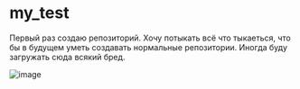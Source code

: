 # my_test
Первый раз создаю репозиторий. Хочу потыкать всё что тыкаеться, что бы в будущем уметь создавать нормальные репозитории.
Иногда буду загружать сюда всякий бред.

![image](https://github.com/user-attachments/assets/a5de690e-c1b2-4018-b872-5f7f36492824)
